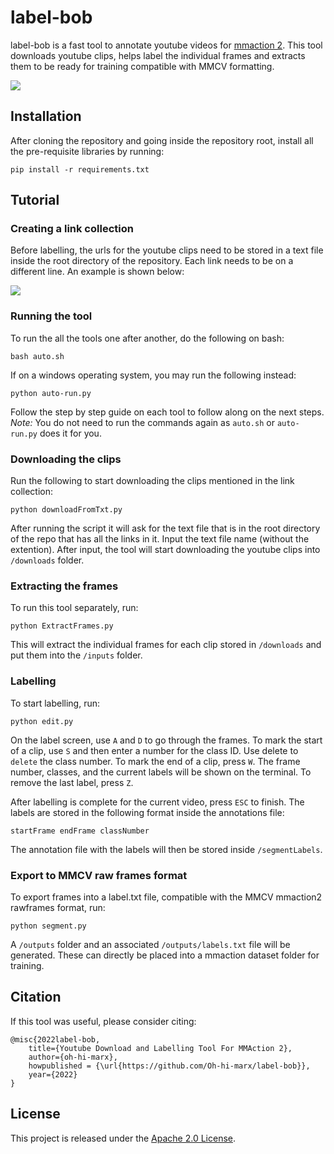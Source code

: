 # label-bob
label-bob is a fast tool to annotate youtube videos for [mmaction 2](https://github.com/open-mmlab/mmaction2). This tool downloads youtube clips, helps label the individual frames and extracts them to be ready for training compatible with MMCV formatting.

![](https://github.com/Oh-hi-marx/label-bob/blob/readme/readme/ui.png)

## Installation
After cloning the repository and going inside the repository root, install all the pre-requisite libraries by running:
```
pip install -r requirements.txt
```

## Tutorial
### Creating a link collection
Before labelling, the urls for the youtube clips need to be stored in a text file inside the root directory of the repository. Each link needs to be on a different line. An example is shown below:

![](https://github.com/Oh-hi-marx/label-bob/blob/readme/readme/link-collection.png)

### Running the tool
To run the all the tools one after another, do the following on bash:
```
bash auto.sh
```
If on a windows operating system, you may run the following instead:
```
python auto-run.py
```

Follow the step by step guide on each tool to follow along on the next steps. *Note:* You do not need to run the commands again as ```auto.sh``` or ```auto-run.py``` does it for you.

### Downloading the clips
Run the following to start downloading the clips mentioned in the link collection:
```
python downloadFromTxt.py
```
After running the script it will ask for the text file that is in the root directory of the repo that has all the links in it. Input the text file name (without the extention). After input, the tool will start downloading the youtube clips into ```/downloads``` folder.

### Extracting the frames
To run this tool separately, run:
```
python ExtractFrames.py
```
This will extract the individual frames for each clip stored in ```/downloads``` and put them into the ```/inputs``` folder.

### Labelling
To start labelling, run:
```
python edit.py
```

On the label screen, use ```A``` and ```D``` to go through the frames. To mark the start of a clip, use ```S``` and then enter a number for the class ID. Use delete to ```delete``` the class number. To mark the end of a clip, press ```W```. The frame number, classes, and the current labels will be shown on the terminal. To remove the last label, press ```Z```.

After labelling is complete for the current video, press ```ESC``` to finish. The labels are stored in the following format inside the annotations file:
```
startFrame endFrame classNumber
```
The annotation file with the labels will then be stored inside ```/segmentLabels```.

### Export to MMCV raw frames format

To export frames into a label.txt file, compatible with the MMCV mmaction2 rawframes format, run:
```
python segment.py
```
A ```/outputs``` folder and an associated ```/outputs/labels.txt``` file  will be generated. These can directly be placed into a mmaction dataset folder for training.

## Citation
If this tool was useful, please consider citing:
```
@misc{2022label-bob,
    title={Youtube Download and Labelling Tool For MMAction 2},
    author={oh-hi-marx},
    howpublished = {\url{https://github.com/Oh-hi-marx/label-bob}},
    year={2022}
}
```

## License
This project is released under the [Apache 2.0 License](https://www.apache.org/licenses/LICENSE-2.0).
